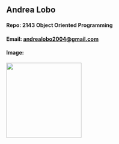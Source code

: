 ## Andrea Lobo

#### Repo: 2143 Object Oriented Programming

#### Email: andrealobo2004@gmail.com

#### Image:

<img src="" width="200">
